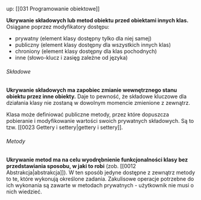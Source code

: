 up: [[031 Programowanie obiektowe]]

**Ukrywanie składowych lub metod obiektu przed obiektami innych klas.**
Osiągane poprzez modyfikatory dostępu:
- prywatny (element klasy dostępny tylko dla niej samej)
- publiczny (element klasy dostępny dla wszystkich innych klas)
- chroniony (element klasy dostępny dla klas pochodnych)
- inne (słowo-klucz i zasięg zależne od języka)

###### Składowe
**Ukrywanie składowych ma zapobiec zmianie wewnętrznego stanu obiektu przez inne obiekty.** Daje to pewność, że składowe kluczowe dla działania klasy nie zostaną w dowolnym momencie zmienione z zewnątrz.

Klasa może definiować publiczne metody, przez które dopuszcza pobieranie i modyfikowanie wartości swoich prywatnych składowych. Są to tzw. [[0023 Gettery i settery|gettery i settery]].

###### Metody
**Ukrywanie metod ma na celu wyodrębnienie funkcjonalności klasy bez przedstawiania sposobu, w jaki to robi** (zob. [[0012 Abstrakcja|abstrakcja]]). W ten sposób jedyne dostępne z zewnątrz metody to te, które wykonują określone zadania. Zakulisowe operacje potrzebne do ich wykonania są zawarte w metodach prywatnych - użytkownik nie musi o nich wiedzieć. 
